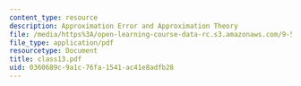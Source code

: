 ```yaml
---
content_type: resource
description: Approximation Error and Approximation Theory
file: /media/https%3A/open-learning-course-data-rc.s3.amazonaws.com/9-520-statistical-learning-theory-and-applications-spring-2003/0360689c9a1c76fa1541ac41e8adfb28_class13.pdf
file_type: application/pdf
resourcetype: Document
title: class13.pdf
uid: 0360689c-9a1c-76fa-1541-ac41e8adfb28
---
```

